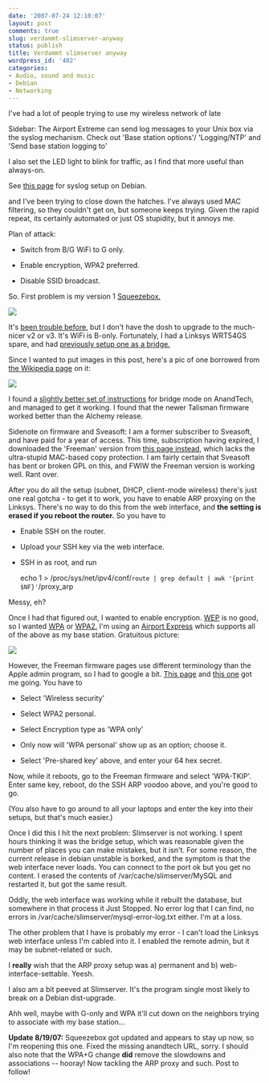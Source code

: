 ```yaml
---
date: '2007-07-24 12:10:07'
layout: post
comments: true
slug: verdammt-slimserver-anyway
status: publish
title: Verdammt slimserver anyway
wordpress_id: '402'
categories:
- Audio, sound and music
- Debian
- Networking
---
```


I've had a lot of people trying to use my wireless network of late 


> 
Sidebar: The Airport Extreme can send log messages to your Unix box via the syslog mechanism. Check out 'Base station options'/ 'Logging/NTP' and 'Send base station logging to'

I also set the LED light to blink for traffic, as I find that more useful than always-on.

See [this page](http://www.phfactor.net/wp/2006/01/15/syslog-net-wide-finally/) for syslog setup on Debian.



and I've been trying to close down the hatches. I've always used MAC filtering, so they couldn't get on, but someone keeps trying. Given the rapid repeat, its certainly automated or just OS stupidity, but it annoys me.

Plan of attack:


* Switch from B/G WiFi to G only.


* Enable encryption, WPA2 preferred.


* Disable SSID broadcast.


So. First problem is my version 1 [Squeezebox.](http://slimdevices.com/) 

![](http://www.phfactor.net/wp-pics/slim_devices_squeezebox.png)

It's [been trouble before](http://www.phfactor.net/wp/2006/01/26/more-squeezebox-hacking/), but I don't have the dosh to upgrade to the much-nicer v2 or v3. It's WiFi is B-only. Fortunately, I had a Linksys WRT54GS spare, and had [previously setup one as a bridge.](http://www.phfactor.net/wp/2005/12/11/client-mode-on-linksys-wrt54gs/) 

Since I wanted to put images in this post, here's a pic of one borrowed from [the Wikipedia page](http://en.wikipedia.org/wiki/WRT54G) on it:

![](http://www.phfactor.net/wp-pics/800px-linksys_wrt54g-wp.jpg)

I found a [slightly better set of instructions](http://forums.anandtech.com/messageview.aspx?catid=36&threadid=1513386&frmKeyword=&STARTPAGE=1&FTVAR_FORUMVIEWTMP=Linear) for bridge mode on AnandTech, and managed to get it working. I found that the newer Talisman firmware worked better than the Alchemy release.


> 
Sidenote on firmware and Sveasoft: I am a former subscriber to Sveasoft, and have paid for a year of access. This time, subscription having expired, I downloaded the 'Freeman' version from [this page instead](http://wrt54g.thermoman.de/), which lacks the ultra-stupid MAC-based copy protection. I am fairly certain that Sveasoft has bent or broken GPL on this, and FWIW the Freeman version is working well. Rant over.




After you do all the setup (subnet, DHCP, client-mode wireless) there's just one real gotcha - to get it to work, you have to enable ARP proxying on the Linksys. There's no way to do this from the web interface, and **the setting is erased if you reboot the router.** So you have to


* Enable SSH on the router.


* Upload your SSH key via the web interface.


* SSH in as root, and run

    
    
    echo 1 > /proc/sys/net/ipv4/conf/`route | grep default | awk '{print $NF}'`/proxy_arp 
    





Messy, eh?

Once I had that figured out, I wanted to enable encryption. [WEP](http://en.wikipedia.org/wiki/Wired_Equivalent_Privacy) is no good, so I wanted [WPA](http://en.wikipedia.org/wiki/Wi-Fi_Protected_Access) or [WPA2.](http://en.wikipedia.org/wiki/IEEE_802.11i) I'm using an [Airport Express](http://www.apple.com/airportexpress/) which supports all of the above as my base station. Gratuitous picture:


![](http://www.phfactor.net/wp-pics/airport-express.jpg)


However, the Freeman firmware pages use different terminology than the Apple admin program, so I had to google a bit. [This page](http://www.punknix.com/?q=node/62) and [this one](http://www.networkworld.com/net.worker/columnists/2005/0110shaw.html) got me going. You have to


* Select 'Wireless security'


* Select WPA2 personal.


* Select Encryption type as 'WPA only'


* Only now will 'WPA personal' show up as an option; choose it.


* Select 'Pre-shared key' above, and enter your 64 hex secret.


Now, while it reboots, go to the Freeman firmware and select 'WPA-TKIP'. Enter same key, reboot, do the SSH ARP voodoo above, and you're good to go.

(You also have to go around to all your laptops and enter the key into their setups, but that's much easier.)

Once I did this I hit the next problem: Slimserver is not working. I spent hours thinking it was the bridge setup, which was reasonable given the number of places you can make mistakes, but it isn't. For some reason, the current release in debian unstable is borked, and the symptom is that the web interface never loads. You can connect to the port ok but you get no content. I erased the contents of /var/cache/slimserver/MySQL and restarted it, but got the same result.

Oddly, the web interface was working while it rebuilt the database, but somewhere in that process it Just Stopped. No error log that I can find, no errors in /var/cache/slimserver/mysql-error-log.txt either. I'm at a loss.

The other problem that I have is probably my error - I can't load the Linksys web interface unless I'm cabled into it. I enabled the remote admin, but it may be subnet-related or such.

I **really** wish that the ARP proxy setup was a) permanent and b) web-interface-settable. Yeesh.

I also am a bit peeved at Slimserver. It's the program single most likely to break on a Debian dist-upgrade.

Ahh well, maybe with G-only and WPA it'll cut down on the neighbors trying to associate with my base station...

**Update 8/19/07:** Squeezebox got updated and appears to stay up now, so I'm reopening this one. Fixed the missing anandtech URL, sorry. I should also note that the WPA+G change **did** remove the slowdowns and associations -- hooray! Now tackling the ARP proxy and such. Post to follow!
